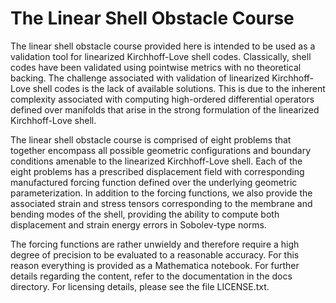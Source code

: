 The Linear Shell Obstacle Course
================================

The linear shell obstacle course provided here is intended to be used as a validation tool for linearized Kirchhoff-Love shell codes. Classically, shell codes have been validated using pointwise metrics with no theoretical backing. The challenge associated with validation of linearized Kirchhoff-Love shell codes is the lack of available solutions. This is due to the inherent complexity associated with computing high-ordered differential operators defined over manifolds that arise in the strong formulation of the linearized Kirchhoff-Love shell.

The linear shell obstacle course is comprised of eight problems that together encompass all possible geometric configurations and boundary conditions amenable to the linearized Kirchhoff-Love shell. Each of the eight problems has a prescribed displacement field with corresponding manufactured forcing function defined over the underlying geometric parameterization. In addition to the forcing functions, we also provide the associated strain and stress tensors corresponding to the membrane and bending modes of the shell, providing the ability to compute both displacement and strain energy errors in Sobolev-type norms.

The forcing functions are rather unwieldy and therefore require a high degree of precision to be evaluated to a reasonable accuracy. For this reason everything is provided as a Mathematica notebook. For further details regarding the content, refer to the documentation in the docs directory. For licensing details, please see the file LICENSE.txt.
